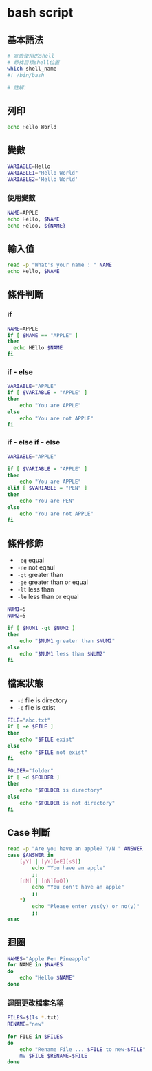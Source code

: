 # bash script

## 基本語法

```sh
# 宣告使用的shell
# 尋找目標shell位置
which shell_name
#! /bin/bash

# 註解:
```

## 列印

```sh
echo Hello World
```

## 變數

```sh
VARIABLE=Hello
VARIABLE1="Hello World"
VARIABLE2='Hello World'
```

### 使用變數

```sh
NAME=APPLE
echo Hello, $NAME
echo Heloo, ${NAME}
```

## 輸入值

```bash
read -p "What's your name : " NAME
echo Hello, $NAME
```

## 條件判斷

### if

```bash
NAME=APPLE
if [ $NAME == "APPLE" ]
then
  echo HEllo $NAME
fi
```

### if - else

```sh
VARIABLE="APPLE"
if [ $VARIABLE = "APPLE" ]
then
	echo "You are APPLE"
else
	echo "You are not APPLE"
fi
```

### if - else if - else

```sh
VARIABLE="APPLE"

if [ $VARIABLE = "APPLE" ]
then
	echo "You are APPLE"
elif [ $VARIABLE = "PEN" ]
then
	echo "You are PEN"
else
	echo "You are not APPLE"
fi
```

## 條件修飾

- `-eq` equal
- `-ne` not eqaul
- `-gt` greater than
- `-ge` greater than or equal
- `-lt` less than
- `-le` less than or equal

```sh
NUM1=5
NUM2=5

if [ $NUM1 -gt $NUM2 ]
then
	echo "$NUM1 greater than $NUM2"
else
	echo "$NUM1 less than $NUM2"
fi
```

## 檔案狀態

- `-d` file is directory
- `-e` file is exist

```sh
FILE="abc.txt"
if [ -e $FILE ]
then
	echo "$FILE exist"
else
	echo "$FILE not exist"
fi

FOLDER="folder"
if [ -d $FOLDER ]
then
	echo "$FOLDER is directory"
else
	echo "$FOLDER is not directory"
fi
```

## Case 判斷

```sh
read -p "Are you have an apple? Y/N " ANSWER
case $ANSWER in
	[yY] | [yY][eE][sS])
		echo "You have an apple"
		;;
	[nN] | [nN][oO])
		echo "You don't have an apple"
		;;
	*)
		echo "Please enter yes(y) or no(y)"
		;;
esac
```

## 迴圈

```bash
NAMES="Apple Pen Pineapple"
for NAME in $NAMES
do
	echo "Hello $NAME"
done
```

### 迴圈更改檔案名稱

```bash
FILES=$(ls *.txt)
RENAME="new"

for FILE in $FILES
do
	echo "Rename File ... $FILE to new-$FILE"
	mv $FILE $RENAME-$FILE
done
```

